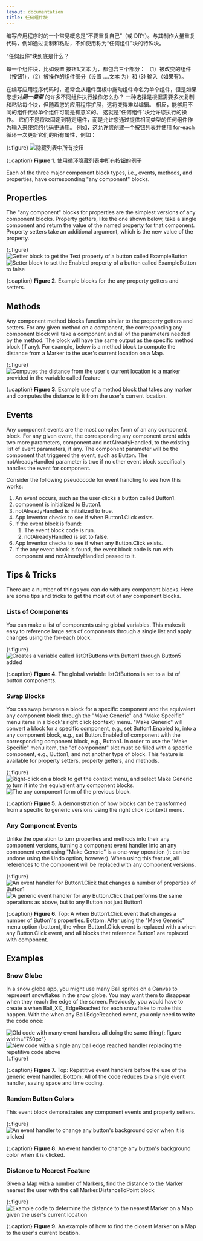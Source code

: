 ```yaml
---
layout: documentation
title: 任何组件块
---
```


编写应用程序时的一个常见概念是“不要重复自己”（或 DRY）。与其制作大量重复代码，例如通过复制和粘贴，不如使用称为“任何组件”块的特殊块。

“任何组件”块到底是什么？ 

每一个组件块，比如<span class="setter block">设置 按钮1.文本 为</span>，都包含三个部分：
（1）被改变的组件（<span class="component block">按钮1</span>），（2）被操作的组件部分（<span class="setter block">设置 ....文本 为</span>）和 (3) 输入（如果有）。 

在编写应用程序代码时，通常会从组件面板中拖动组件命名为单个组件，但是如果您想对<strong><em>同一类型</em></strong> 的许多不同组件执行操作怎么办？ 
 一种选择是根据需要多次复制和粘贴每个块，但随着您的应用程序扩展，这将变得难以编辑。 
 相反，能够用不同的组件代替单个组件可能是有意义的。 这就是“任何组件”块允许您执行的操作。 
 它们不是将块固定到特定组件，而是允许您通过提供相同类型的任何组件作为输入来使您的代码更通用。 
 例如，这允许您创建一个按钮列表并使用 <span class="control block">for-each</span> 循环一次更新它们的所有属性，例如：

{:.figure}
![隐藏列表中所有按钮](loop-example.png)

{:.caption}
**Figure 1.** 使用循环隐藏列表中所有按钮的例子

Each of the three major component block types, i.e., events, methods, and properties, have corresponding "any component" blocks.

## Properties

The "any component" blocks for properties are the simplest versions of any component blocks. Property getters, like the one shown below, take a single component and return the value of the named property for that component. Property setters take an additional argument, which is the new value of the property.

{:.figure}
![Getter block to get the Text property of a button called ExampleButton](getter.png)
<br />
![Setter block to set the Enabled property of a button called ExampleButton to false](setter.png)

{:.caption}
**Figure 2.** Example blocks for the any property getters and setters.

## Methods

Any component method blocks function similar to the property getters and setters. For any given method on a component, the corresponding any component block will take a component and all of the parameters needed by the method. The block will have the same output as the specific method block (if any). For example, below is a method block to compute the distance from a Marker to the user's current location on a Map.

{:.figure}
![Computes the distance from the user's current location to a marker provided in the variable called feature](method.png)

{:.caption}
**Figure 3.** Example use of a method block that takes any marker and computes the distance to it from the user's current location.

## Events

Any component events are the most complex form of an any component block. For any given event, the corresponding any component event adds two more parameters, <span class="variable block">component</span> and <span class="variable block">notAlreadyHandled</span>, to the existing list of event parameters, if any. The <span class="variable block">component</span> parameter will be the component that triggered the event, such as <span class="component block">Button</span>. The <span class="variable block">notAlreadyHandled</span> parameter is <span class="logic block">true</span> if no other event block specifically handles the event for <span class="variable block">component</span>.

Consider the following pseudocode for event handling to see how this works:

1. An event occurs, such as the user clicks a button called Button1.
2. <span class="variable block">component</span> is initialized to <span class="getter block">Button1</span>.
3. <span class="variable block">notAlreadyHandled</span> is initialized to <span class="logic block">true</span>.
4. App Inventor checks to see if <span class="event block">when Button1.Click</span> exists.
5. If the event block is found:
    1. The event block code is run.
    2. <span class="variable block">notAlreadyHandled</span> is set to <span class="logic block">false</span>.
6. App Inventor checks to see if <span class="event block">when any Button.Click</span> exists.
7. If the any event block is found, the event block code is run with <span class="variable block">component</span> and <span class="variable block">notAlreadyHandled</span> passed to it.


## Tips & Tricks

There are a number of things you can do with any component blocks. Here are some tips and tricks to get the most out of any component blocks.

### Lists of Components

You can <span class="list block">make a list</span> of components using global variables. This makes it easy to reference large sets of components through a single list and apply changes using the <span class="control block">for-each</span> block.

{:.figure}
![Creates a variable called listOfButtons with Button1 through Button5 added](list-of-components.png)

{:.caption}
**Figure 4.** The global variable <span class="variable block">listOfButtons</span> is set to a list of button components.

### Swap Blocks

You can swap between a block for a specific component and the equivalent any component block through the "Make Generic" and "Make Specific" menu items in a block's right click (context) menu. "Make Generic" will convert a block for a specific component, e.g., <span class="setter block">set Button1.Enabled to</span>, into a any component block, e.g., <span class="setter block">set Button.Enabled of component</span> with the corresponding component block, e.g., <span class="component block">Button1</span>. In order to use the "Make Specific" menu item, the "of component" slot must be filled with a specific component, e.g., <span class="component block">Button1</span>, and not another type of block. This feature is available for property setters, property getters, and methods.

{:.figure}
![Right-click on a block to get the context menu, and select Make Generic to turn it into the equivalent any component blocks.](specific-block.png) ![The any component form of the previous block.](setter.png)

{:.caption}
**Figure 5.** A demonstration of how blocks can be transformed from a specific to generic versions using the right click (context) menu.

### Any Component Events

Unlike the operation to turn properties and methods into their any component versions, turning a component event handler into an any component event using "Make Generic" is a one-way operation (it can be undone using the Undo option, however). When using this feature, all references to the component will be replaced with any component versions.

{:.figure}
![An event handler for Button1.Click that changes a number of properties of Button1](any-event-example-a.png)<br>
![A generic event handler for any Button.Click that performs the same operations as above, but to any Button not just Button1](any-event-example-b.png)

{:.caption}
**Figure 6.** Top: A <span class="event block">when Button1.Click</span> event that changes a number of Button1's properties. Bottom: After using the "Make Generic" menu option (bottom), the <span class="event block">when Button1.Click</span> event is replaced with a <span class="event block">when any Button.Click</span> event, and all blocks that reference Button1 are replaced with <span class="variable block">component</span>.

## Examples

### Snow Globe

In a snow globe app, you might use many Ball sprites on a Canvas to represent snowflakes in the snow globe. You may want them to disappear when they reach the edge of the screen. Previously, you would have to create a <span class="event block">when Ball_XX_.EdgeReached</span> for each snowflake to make this happen. With the <span class="event block">when any Ball.EdgeReached</span> event, you only need to write the code once:

![Old code with many event handlers all doing the same thing](snowglobe-specific.png){:.figure width="750px"}<br>
![New code with a single any ball edge reached handler replacing the repetitive code above](snowglobe-generic.png){:.figure}<br>

{:.caption}
**Figure 7.** Top: Repetitive event handlers before the use of the generic event handler. Bottom: All of the code reduces to a single event handler, saving space and time coding.

### Random Button Colors

This event block demonstrates any component events and property setters.

{:.figure}
![An event handler to change any button's background color when it is clicked](random-colors.png)

{:.caption}
**Figure 8.** An event handler to change any button's background color when it is clicked.

### Distance to Nearest Feature

Given a Map with a number of Markers, find the distance to the Marker nearest the user with the <span class="procedure block">call Marker.DistanceToPoint</span> block:

{:.figure}
![Example code to determine the distance to the nearest Marker on a Map given the user's current location](method-example.png)

{:.caption}
**Figure 9.** An example of how to find the closest Marker on a Map to the user's current location.
